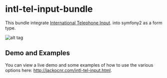 intl-tel-input-bundle
=====================

This bundle integrate [International Telephone Input](https://github.com/Bluefieldscom/intl-tel-input). into symfony2 as a form type.

![alt tag](https://raw.githubusercontent.com/AlaaKanaan/intl-tel-input-bundle/master/screenshot.png)


## Demo and Examples
You can view a live demo and some examples of how to use the various options here: http://jackocnr.com/intl-tel-input.html.
